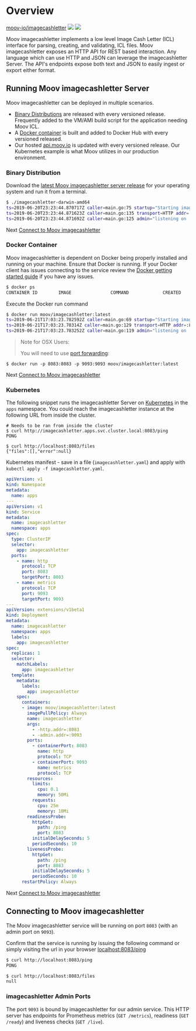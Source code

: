 # Overview
<!-- Place this tag where you want the button to render. -->
<a class="github-button" href="https://github.com/moov-io/imagecashletter" data-size="large" data-show-count="true" aria-label="Star moov-io/imagecashletter on GitHub">moov-io/imagecashletter</a>
<a href="https://godoc.org/github.com/moov-io/imagecashletter"><img src="https://godoc.org/github.com/moov-io/imagecashletter?status.svg" /></a>
<a href="https://raw.githubusercontent.com/moov-io/imagecashletter/master/LICENSE"><img src="https://img.shields.io/badge/license-Apache2-blue.svg" /></a>

Moov imagecashletter implements a low level Image Cash Letter (ICL) interface for parsing, creating, and validating, ICL files. Moov imagecashletter exposes an HTTP API for REST based interaction. Any language which can use HTTP and JSON can leverage the imagecashletter Server. The API's endpoints expose both text and JSON to easily ingest or export either format.

## Running Moov imagecashletter Server

Moov imagecashletter can be deployed in multiple scenarios.

- <a href="#binary-distribution">Binary Distributions</a> are released with every versioned release. Frequently added to the VM/AMI build script for the application needing Moov ICL.
- A <a href="#docker-container">Docker container</a> is built and added to Docker Hub with every versioned released.
- Our hosted [api.moov.io](https://api.moov.io) is updated with every versioned release. Our Kubernetes example is what Moov utilizes in our production environment.

### Binary Distribution

Download the [latest Moov imagecashletter server release](https://github.com/moov-io/imagecashletter/releases) for your operating system and run it from a terminal.

```sh
$ ./imagecashletter-darwin-amd64
ts=2019-06-20T23:23:44.870717Z caller=main.go:75 startup="Starting imagecashletter server version v0.2.0"
ts=2019-06-20T23:23:44.871623Z caller=main.go:135 transport=HTTP addr=:8083
ts=2019-06-20T23:23:44.871692Z caller=main.go:125 admin="listening on :9093"
```

Next [Connect to Moov imagecashletter](#connecting-to-moov-imagecashletter)

### Docker Container

Moov imagecashletter is dependent on Docker being properly installed and running on your machine. Ensure that Docker is running. If your Docker client has issues connecting to the service review the [Docker getting started guide](https://docs.docker.com/get-started/) if you have any issues.

```sh
$ docker ps
CONTAINER ID        IMAGE               COMMAND             CREATED             STATUS              PORTS               NAMES
```

Execute the Docker run command

```sh
$ docker run moov/imagecashletter:latest
ts=2019-06-21T17:03:23.782592Z caller=main.go:69 startup="Starting imagecashletter server version v0.2.0"
ts=2019-06-21T17:03:23.78314Z caller=main.go:129 transport=HTTP addr=:8083
ts=2019-06-21T17:03:23.783252Z caller=main.go:119 admin="listening on :9093"
```

> Note for OSX Users:
>
> You will need to use [port forwarding](https://docs.docker.com/docker-for-mac/networking/#known-limitations-use-cases-and-workarounds):

```
$ docker run -p 8083:8083 -p 9093:9093 moov/imagecashletter:latest
```

Next [Connect to Moov imagecashletter](#connecting-to-moov-imagecashletter)

### Kubernetes

The following snippet runs the imagecashletter Server on [Kubernetes](https://kubernetes.io/docs/tutorials/kubernetes-basics/) in the `apps` namespace. You could reach the imagecashletter instance at the following URL from inside the cluster.

```
# Needs to be ran from inside the cluster
$ curl http://imagecashletter.apps.svc.cluster.local:8083/ping
PONG

$ curl http://localhost:8083/files
{"files":[],"error":null}
```

Kubernetes manifest - save in a file (`imagecashletter.yaml`) and apply with `kubectl apply -f imagecashletter.yaml`.

```yaml
apiVersion: v1
kind: Namespace
metadata:
  name: apps
---
apiVersion: v1
kind: Service
metadata:
  name: imagecashletter
  namespace: apps
spec:
  type: ClusterIP
  selector:
    app: imagecashletter
  ports:
    - name: http
      protocol: TCP
      port: 8083
      targetPort: 8083
    - name: metrics
      protocol: TCP
      port: 9093
      targetPort: 9093
---
apiVersion: extensions/v1beta1
kind: Deployment
metadata:
  name: imagecashletter
  namespace: apps
  labels:
    app: imagecashletter
spec:
  replicas: 1
  selector:
    matchLabels:
      app: imagecashletter
  template:
    metadata:
      labels:
        app: imagecashletter
    spec:
      containers:
      - image: moov/imagecashletter:latest
        imagePullPolicy: Always
        name: imagecashletter
        args:
          - -http.addr=:8083
          - -admin.addr=:9093
        ports:
          - containerPort: 8083
            name: http
            protocol: TCP
          - containerPort: 9093
            name: metrics
            protocol: TCP
        resources:
          limits:
            cpu: 0.1
            memory: 50Mi
          requests:
            cpu: 25m
            memory: 10Mi
        readinessProbe:
          httpGet:
            path: /ping
            port: 8083
          initialDelaySeconds: 5
          periodSeconds: 10
        livenessProbe:
          httpGet:
            path: /ping
            port: 8083
          initialDelaySeconds: 5
          periodSeconds: 10
      restartPolicy: Always
```
Next [Connect to Moov imagecashletter](#connecting-to-moov-imagecashletter)

## Connecting to Moov imagecashletter

The Moov imagecashletter service will be running on port `8083` (with an admin port on `9093`).

Confirm that the service is running by issuing the following command or simply visiting the url in your browser [localhost:8083/ping](http://localhost:8083/ping)

```bash
$ curl http://localhost:8083/ping
PONG

$ curl http://localhost:8083/files
null
```

### imagecashletter Admin Ports

The port `9093` is bound by imagecashletter for our admin service. This HTTP server has endpoints for Prometheus metrics (`GET /metrics`), readiness (`GET /ready`) and liveness checks (`GET /live`).
